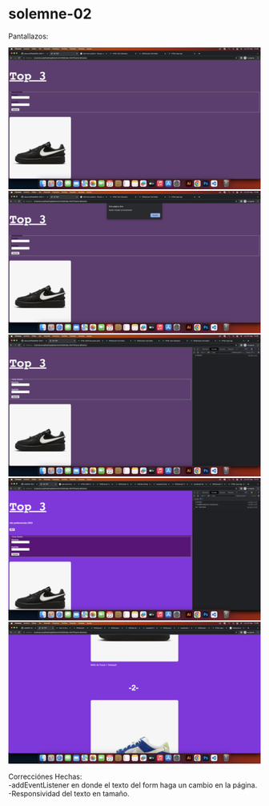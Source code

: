 # solemne-02

Pantallazos:

![pantallazo 1](./1.png)
![pantallazo 2](./2.png)
![pantallazo 3](./3.png)
![pantallazo 4](./4.png)
![pantallazo 5](./5.png)

Correcciónes Hechas:
<br>
-addEventListener en donde el texto del form haga un cambio en la página.
<br>
-Responsividad del texto en tamaño.

